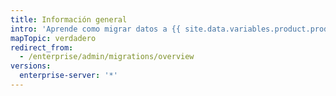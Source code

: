 ```yaml
---
title: Información general
intro: 'Aprende como migrar datos a {{ site.data.variables.product.product_location_enterprise }}.'
mapTopic: verdadero
redirect_from:
  - /enterprise/admin/migrations/overview
versions:
  enterprise-server: '*'
---
```


